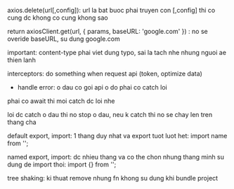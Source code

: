 axios.delete(url[,config]): url la bat buoc phai truyen con [,config] thi co cung dc khong co cung khong sao

return axiosClient.get(url, { params, baseURL: 'google.com' }) : no se overide baseURL, su dung google.com

important: content-type phai viet dung typo, sai la tach nhe nhung nguoi ae thien lanh

interceptors: do something when request api (token, optimize data)
- handle error: 
 o dau co goi api o do phai co catch loi

 phai co await thi moi catch dc loi nhe

 loi dc catch o dau thi no stop o dau, neu k catch thi no se chay len tren thang cha

 default export, import: 1 thang duy nhat va export tuot luot het: import name from '';

 named export, import: dc nhieu thang va co the chon nhung thang minh su dung de import thoi: import {} from '';

 tree shaking: ki thuat remove nhung fn khong su dung khi bundle project